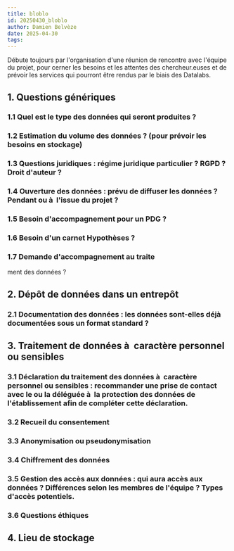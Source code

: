 ```yaml
---
title: bloblo
id: 20250430_bloblo
author: Damien Belvèze
date: 2025-04-30
tags:
---
```

<!--
(shortcut Ctrl+shif+F9)
-->

Débute toujours par l'organisation d'une réunion de rencontre avec l'équipe du projet, pour cerner les besoins et les attentes des chercheur.euses et de prévoir les services qui pourront être rendus par le biais des Datalabs.
## 1. Questions génériques

###  1.1 Quel est le type des données qui seront produites ?
### 1.2 Estimation du volume des données ? (pour prévoir les besoins en stockage)

### 1.3 Questions juridiques : régime juridique particulier ? RGPD ? Droit d'auteur ?


### 1.4 Ouverture des données : prévu de diffuser les données ? Pendant ou à  l'issue du projet ?

### 1.5 Besoin d'accompagnement pour un PDG ?


### 1.6 Besoin d'un carnet Hypothèses ?

### 1.7 Demande d'accompagnement au traite
ment des données ?
## 2. Dépôt de données dans un entrepôt

### 2.1 Documentation des données : les données sont-elles déjà  documentées sous un format standard ?
## 3. Traitement de données à  caractère personnel ou sensibles

### 3.1 Déclaration du traitement des données à  caractère personnel ou sensibles : recommander une prise de contact avec le ou la déléguée à  la protection des données de l'établissement afin de compléter cette déclaration.

### 3.2 Recueil du consentement

### 3.3 Anonymisation ou pseudonymisation

### 3.4 Chiffrement des données
### 3.5 Gestion des accès aux données : qui aura accès aux données ? Différences selon les membres de l'équipe ? Types d'accès potentiels.

### 3.6 Questions éthiques


## 4. Lieu de stockage
